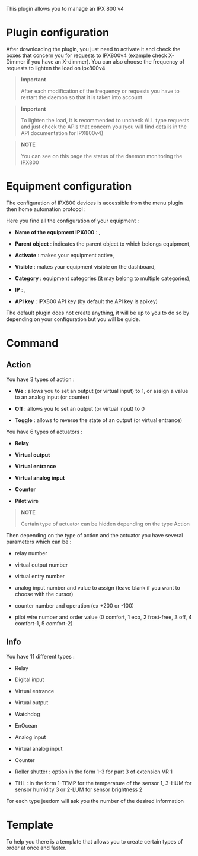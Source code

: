 This plugin allows you to manage an IPX 800 v4

Plugin configuration 
=======================

After downloading the plugin, you just need to activate it and check the boxes that concern you for requests to IPX800v4 (example check X-Dimmer if you have an X-dimmer). You can also choose the frequency of requests to lighten the load on ipx800v4

> **Important**
>
> After each modification of the frequency or requests you have to restart the daemon so that it is taken into account

> **Important**
>
> To lighten the load, it is recommended to uncheck ALL type requests and just check the APIs that concern you (you will find details in the API documentation for IPX800v4)

> **NOTE**
>
> You can see on this page the status of the daemon monitoring the IPX800

Equipment configuration 
=============================

The configuration of IPX800 devices is accessible from the menu
plugin then home automation protocol :

Here you find all the configuration of your equipment :

-   **Name of the equipment IPX800** : ,

-   **Parent object** : indicates the parent object to which belongs
    equipment,

-   **Activate** : makes your equipment active,

-   **Visible** : makes your equipment visible on the dashboard,

-   **Category** : equipment categories (it may belong to
    multiple categories),

-   **IP** : ,

-   **API key** : IPX800 API key (by default the API key
    is apikey)

The default plugin does not create anything, it will be up to you to do so by
depending on your configuration but you will be guide.

Command 
========

Action 
------

You have 3 types of action :

-   **We** : allows you to set an output (or virtual input) to 1, or
    assign a value to an analog input (or counter)

-   **Off** : allows you to set an output (or virtual input) to 0

-   **Toggle** : allows to reverse the state of an output (or
    virtual entrance)

You have 6 types of actuators :

-   **Relay**

-   **Virtual output**

-   **Virtual entrance**

-   **Virtual analog input**

-   **Counter**

-   **Pilot wire**

> **NOTE**
>
> Certain type of actuator can be hidden depending on the type
> Action

Then depending on the type of action and the actuator you have
several parameters which can be :

-   relay number

-   virtual output number

-   virtual entry number

-   analog input number and value to assign (leave blank if
    you want to choose with the cursor)

-   counter number and operation (ex +200 or -100)

-   pilot wire number and order value (0 comfort, 1 eco, 2 frost-free, 3 off, 4 comfort-1, 5 comfort-2)

Info 
----

You have 11 different types :

-   Relay

-   Digital input

-   Virtual entrance

-   Virtual output

-   Watchdog

-   EnOcean

-   Analog input

-   Virtual analog input

-   Counter

-   Roller shutter : option in the form 1-3 for part 3 of
    extension VR 1

-   THL : in the form 1-TEMP for the temperature of the sensor 1, 3-HUM
    for sensor humidity 3 or 2-LUM for sensor brightness
    2

For each type jeedom will ask you the number of the desired information

Template 
========

To help you there is a template that allows you to create certain types of
order at once and faster.